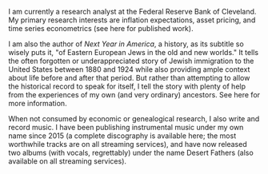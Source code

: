 I am currently a research analyst at the Federal Reserve Bank of Cleveland. My primary research interests are inflation expectations, asset pricing, and time series econometrics (see here for published work). 

I am also the author of *Next Year in America*, a history, as its subtitle so wisely puts it, "of Eastern European Jews in the old and new worlds." It tells the often forgotten or underappreciated story of Jewish immigration to the United States between 1880 and 1924 while also providing ample context about life before and after that period. But rather than attempting to allow the historical record to speak for itself, I tell the story with plenty of help from the experiences of my own (and very ordinary) ancestors. See here for more information.

When not consumed by economic or genealogical research, I also write and record music. I have been publishing instrumental music under my own name since 2015 (a complete discography is available here; the most worthwhile tracks are on all streaming services), and have now released two albums (with vocals, regrettably) under the name Desert Fathers (also available on all streaming services).   
